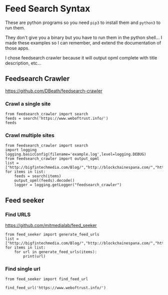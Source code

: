 # Feed Search Syntax

These are python programs so you need `pip3` to install them and `python3` to run them.

They don't give you a binary but you have to run them in the python shell... I made these examples so I can remember, and extend the documentation of those apps.

I chose feedsearch crawler because it will output opml complete with title description, etc... 

## Feedsearch Crawler

https://github.com/DBeath/feedsearch-crawler

### Crawl a single site

```
from feedsearch_crawler import search
feeds = search('https://www.weboftrust.info/')
feeds
```

### Crawl multiple sites

```
from feedsearch_crawler import search
import logging
logging.basicConfig(filename='example.log',level=logging.DEBUG)
from feedsearch_crawler import output_opml
list = ["http://bigfintechmedia.com/Blog/","http://blockchainespana.com/","http://blog.deanland.com/"]
for items in list:
    feeds = search(items)
    output_opml(feeds).decode()
    logger = logging.getLogger("feedsearch_crawler")
```

## Feed seeker 


### Find URLS
https://github.com/mitmedialab/feed_seeker

```
from feed_seeker import generate_feed_urls
list = ["http://bigfintechmedia.com/Blog/","http://blockchainespana.com/","http://blog.deanland.com/"]
for items in list:
    for url in generate_feed_urls(items):
        print(url)
```

### Find single url
```
from feed_seeker import find_feed_url

find_feed_url('https://www.weboftrust.info/')
```
